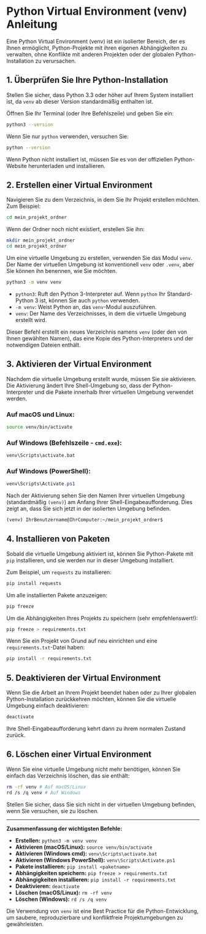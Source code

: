 # Python Virtual Environment (venv) Anleitung

Eine Python Virtual Environment (venv) ist ein isolierter Bereich, der es Ihnen ermöglicht, Python-Projekte mit ihren eigenen Abhängigkeiten zu verwalten, ohne Konflikte mit anderen Projekten oder der globalen Python-Installation zu verursachen.

## 1\. Überprüfen Sie Ihre Python-Installation

Stellen Sie sicher, dass Python 3.3 oder höher auf Ihrem System installiert ist, da `venv` ab dieser Version standardmäßig enthalten ist.

Öffnen Sie Ihr Terminal (oder Ihre Befehlszeile) und geben Sie ein:

```bash
python3 --version
```

Wenn Sie nur `python` verwenden, versuchen Sie:

```bash
python --version
```

Wenn Python nicht installiert ist, müssen Sie es von der offiziellen Python-Website herunterladen und installieren.

## 2\. Erstellen einer Virtual Environment

Navigieren Sie zu dem Verzeichnis, in dem Sie Ihr Projekt erstellen möchten. Zum Beispiel:

```bash
cd mein_projekt_ordner
```

Wenn der Ordner noch nicht existiert, erstellen Sie ihn:

```bash
mkdir mein_projekt_ordner
cd mein_projekt_ordner
```

Um eine virtuelle Umgebung zu erstellen, verwenden Sie das Modul `venv`. Der Name der virtuellen Umgebung ist konventionell `venv` oder `.venv`, aber Sie können ihn benennen, wie Sie möchten.

```bash
python3 -m venv venv
```

  * `python3`: Ruft den Python 3-Interpreter auf. Wenn `python` Ihr Standard-Python 3 ist, können Sie auch `python` verwenden.
  * `-m venv`: Weist Python an, das `venv`-Modul auszuführen.
  * `venv`: Der Name des Verzeichnisses, in dem die virtuelle Umgebung erstellt wird.

Dieser Befehl erstellt ein neues Verzeichnis namens `venv` (oder den von Ihnen gewählten Namen), das eine Kopie des Python-Interpreters und der notwendigen Dateien enthält.

## 3\. Aktivieren der Virtual Environment

Nachdem die virtuelle Umgebung erstellt wurde, müssen Sie sie aktivieren. Die Aktivierung ändert Ihre Shell-Umgebung so, dass der Python-Interpreter und die Pakete innerhalb Ihrer virtuellen Umgebung verwendet werden.

### Auf macOS und Linux:

```bash
source venv/bin/activate
```

### Auf Windows (Befehlszeile - `cmd.exe`):

```bash
venv\Scripts\activate.bat
```

### Auf Windows (PowerShell):

```powershell
venv\Scripts\Activate.ps1
```

Nach der Aktivierung sehen Sie den Namen Ihrer virtuellen Umgebung (standardmäßig `(venv)`) am Anfang Ihrer Shell-Eingabeaufforderung. Dies zeigt an, dass Sie sich jetzt in der isolierten Umgebung befinden.

```bash
(venv) IhrBenutzername@IhrComputer:~/mein_projekt_ordner$
```

## 4\. Installieren von Paketen

Sobald die virtuelle Umgebung aktiviert ist, können Sie Python-Pakete mit `pip` installieren, und sie werden nur in dieser Umgebung installiert.

Zum Beispiel, um `requests` zu installieren:

```bash
pip install requests
```

Um alle installierten Pakete anzuzeigen:

```bash
pip freeze
```

Um die Abhängigkeiten Ihres Projekts zu speichern (sehr empfehlenswert\!):

```bash
pip freeze > requirements.txt
```

Wenn Sie ein Projekt von Grund auf neu einrichten und eine `requirements.txt`-Datei haben:

```bash
pip install -r requirements.txt
```

## 5\. Deaktivieren der Virtual Environment

Wenn Sie die Arbeit an Ihrem Projekt beendet haben oder zu Ihrer globalen Python-Installation zurückkehren möchten, können Sie die virtuelle Umgebung einfach deaktivieren:

```bash
deactivate
```

Ihre Shell-Eingabeaufforderung kehrt dann zu ihrem normalen Zustand zurück.

## 6\. Löschen einer Virtual Environment

Wenn Sie eine virtuelle Umgebung nicht mehr benötigen, können Sie einfach das Verzeichnis löschen, das sie enthält:

```bash
rm -rf venv # Auf macOS/Linux
rd /s /q venv # Auf Windows
```

Stellen Sie sicher, dass Sie sich nicht in der virtuellen Umgebung befinden, wenn Sie versuchen, sie zu löschen.

-----

**Zusammenfassung der wichtigsten Befehle:**

  * **Erstellen:** `python3 -m venv venv`
  * **Aktivieren (macOS/Linux):** `source venv/bin/activate`
  * **Aktivieren (Windows cmd):** `venv\Scripts\activate.bat`
  * **Aktivieren (Windows PowerShell):** `venv\Scripts\Activate.ps1`
  * **Pakete installieren:** `pip install <paketname>`
  * **Abhängigkeiten speichern:** `pip freeze > requirements.txt`
  * **Abhängigkeiten installieren:** `pip install -r requirements.txt`
  * **Deaktivieren:** `deactivate`
  * **Löschen (macOS/Linux):** `rm -rf venv`
  * **Löschen (Windows):** `rd /s /q venv`

Die Verwendung von `venv` ist eine Best Practice für die Python-Entwicklung, um saubere, reproduzierbare und konfliktfreie Projektumgebungen zu gewährleisten.
